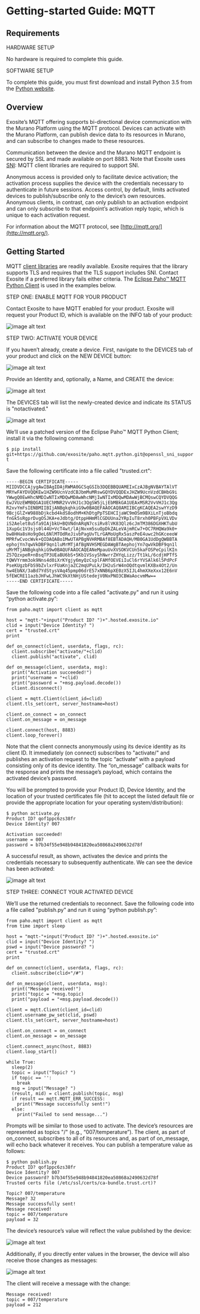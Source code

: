# Getting-started Guide: MQTT

## Requirements 

HARDWARE SETUP

No hardware is required to complete this guide.

SOFTWARE SETUP

To complete this guide, you must first download and install Python 3.5 from the [Python website](https://www.python.org/).

## Overview

Exosite’s MQTT offering supports bi-directional device communication with the Murano Platform using the MQTT protocol. Devices can activate with the Murano Platform, can publish device data to its resources in Murano, and can subscribe to changes made to these resources.

Communication between the device and the Murano MQTT endpoint is secured by SSL and made available on port 8883. Note that Exosite uses [SNI](https://en.wikipedia.org/wiki/Server_Name_Indication): MQTT client libraries are required to support SNI.

Anonymous access is provided only to facilitate device activation; the activation process supplies the device with the credentials necessary to authenticate in future sessions. Access control, by default, limits activated devices to publish/subscribe only to the device’s own resources. Anonymous clients, in contrast, can only publish to an activation endpoint and can only subscribe to that endpoint’s activation reply topic, which is unique to each activation request.

For information about the MQTT protocol, see [http://mqtt.org/](http://mqtt.org/).

## Getting Started

MQTT [client libraries](https://github.com/mqtt/mqtt.github.io/wiki/libraries) are readily available. Exosite requires that the library supports TLS and requires that the TLS support includes SNI. Contact Exosite if a preferred library fails either criteria. The [Eclipse Paho™ MQTT Python Client](https://github.com/eclipse/paho.mqtt.python) is used in the examples below.

STEP ONE: ENABLE MQTT FOR YOUR PRODUCT

Contact Exosite to have MQTT enabled for your product. Exosite will request your Product ID, which is available on the INFO tab of your product:

![image alt text](mqtt_0.png)

STEP TWO: ACTIVATE YOUR DEVICE

If you haven’t already, create a device. First, navigate to the DEVICES tab of your product and click on the NEW DEVICE button:

![image alt text](mqtt_1.png)

Provide an Identity and, optionally, a Name, and CREATE the device:

![image alt text](mqtt_2.png)

The DEVICES tab will list the newly-created device and indicate its STATUS is "notactivated."

![image alt text](mqtt_3.png)

We’ll use a patched version of the Eclipse Paho™ MQTT Python Client; install it via the following command:

`$ pip install git+https://github.com/exosite/paho.mqtt.python.git@openssl_sni_support`

Save the following certificate into a file called "trusted.crt":
```
-----BEGIN CERTIFICATE-----
MIIDVDCCAjygAwIBAgIDAjRWMA0GCSqGSIb3DQEBBQUAMEIxCzAJBgNVBAYTAlVT
MRYwFAYDVQQKEw1HZW9UcnVzdCBJbmMuMRswGQYDVQQDExJHZW9UcnVzdCBHbG9i
YWwgQ0EwHhcNMDIwNTIxMDQwMDAwWhcNMjIwNTIxMDQwMDAwWjBCMQswCQYDVQQG
EwJVUzEWMBQGA1UEChMNR2VvVHJ1c3QgSW5jLjEbMBkGA1UEAxMSR2VvVHJ1c3Qg
R2xvYmFsIENBMIIBIjANBgkqhkiG9w0BAQEFAAOCAQ8AMIIBCgKCAQEA2swYYzD9
9BcjGlZ+W988bDjkcbd4kdS8odhM+KhDtgPpTSEHCIjaWC9mOSm9BXiLnTjoBbdq
fnGk5sRgprDvgOSJKA+eJdbtg/OtppHHmMlCGDUUna2YRpIuT8rxh0PBFpVXLVDv
iS2Aelet8u5fa9IAjbkU+BQVNdnARqN7csiRv8lVK83Qlz6cJmTM386DGXHKTubU
1XupGc1V3sjs0l44U+VcT4wt/lAjNvxm5suOpDkZALeVAjmRCw7+OC7RHQWa9k0+
bw8HHa8sHo9gOeL6NlMTOdReJivbPagUvTLrGAMoUgRx5aszPeE4uwc2hGKceeoW
MPRfwCvocWvk+QIDAQABo1MwUTAPBgNVHRMBAf8EBTADAQH/MB0GA1UdDgQWBBTA
ephojYn7qwVkDBF9qn1luMrMTjAfBgNVHSMEGDAWgBTAephojYn7qwVkDBF9qn1l
uMrMTjANBgkqhkiG9w0BAQUFAAOCAQEANeMpauUvXVSOKVCUn5kaFOSPeCpilKIn
Z57QzxpeR+nBsqTP3UEaBU6bS+5Kb1VSsyShNwrrZHYqLizz/Tt1kL/6cdjHPTfS
tQWVYrmm3ok9Nns4d0iXrKYgjy6myQzCsplFAMfOEVEiIuCl6rYVSAlk6l5PdPcF
PseKUgzbFbS9bZvlxrFUaKnjaZC2mqUPuLk/IH2uSrW4nOQdtqvmlKXBx4Ot2/Un
hw4EbNX/3aBd7YdStysVAq45pmp06drE57xNNB6pXE0zX5IJL4hmXXeXxx12E6nV
5fEWCRE11azbJHFwLJhWC9kXtNHjUStedejV0NxPNO3CBWaAocvmMw==
-----END CERTIFICATE-----
```
Save the following code into a file called "activate.py" and run it using “python activate.py”:
```
from paho.mqtt import client as mqtt

host = "mqtt-"+input("Product ID? ")+".hosted.exosite.io"
clid = input("Device Identity? ")
cert = "trusted.crt"
print

def on_connect(client, userdata, flags, rc):
  client.subscribe("activate/"+clid)
  client.publish("activate", clid)

def on_message(client, userdata, msg):
  print("Activation succeeded!")
  print("username = "+clid)
  print("password = "+msg.payload.decode())
  client.disconnect()

client = mqtt.Client(client_id=clid)
client.tls_set(cert, server_hostname=host)

client.on_connect = on_connect
client.on_message = on_message

client.connect(host, 8883)
client.loop_forever()
```
Note that the client connects anonymously using its device identity as its client ID. It immediately (on connect) subscribes to "activate/<device identity>" and publishes an activation request to the topic “activate” with a payload consisting only of its device identity. The “on_message” callback waits for the response and prints the message’s payload, which contains the activated device’s password.

You will be prompted to provide your Product ID, Device Identity, and the location of your trusted certificates file (hit <Enter> to accept the listed default file or provide the appropriate location for your operating system/distribution):
```
$ python activate.py
Product ID? qof1ppc6zs38fr
Device Identity? 007

Activation succeeded!
username = 007
password = b7b34f55e948b94841820ea50868a2490632d78f
```
A successful result, as shown, activates the device and prints the credentials necessary to subsequently authenticate. We can see the device has been activated:

![image alt text](mqtt_4.png)

STEP THREE: CONNECT YOUR ACTIVATED DEVICE

We’ll use the returned credentials to reconnect. Save the following code into a file called "publish.py" and run it using “python publish.py”:
```
from paho.mqtt import client as mqtt
from time import sleep

host = "mqtt-"+input("Product ID? ")+".hosted.exosite.io"
clid = input("Device Identity? ")
pswd = input("Device password? ")
cert = "trusted.crt"
print

def on_connect(client, userdata, flags, rc):
  client.subscribe(clid+"/#")

def on_message(client, userdata, msg):
  print("Message received!")
  print("topic = "+msg.topic)
  print("payload = "+msg.payload.decode())

client = mqtt.Client(client_id=clid)
client.username_pw_set(clid, pswd)
client.tls_set(cert, server_hostname=host)

client.on_connect = on_connect
client.on_message = on_message

client.connect_async(host, 8883)
client.loop_start()

while True:
  sleep(2)
  topic = input("Topic? ")
  if topic == '':
    break
  msg = input("Message? ")
  (result, mid) = client.publish(topic, msg)
  if result == mqtt.MQTT_ERR_SUCCESS:
    print("Message successfully sent!")
  else:
    print("Failed to send message...")
```
Prompts will be similar to those used to activate. The device’s resources are represented as topics "<device ID>/<resource>" (e.g., “007/temperature”). The client, as part of on_connect, subscribes to all of its resources and, as part of on_message, will echo back whatever it receives. You can publish a temperature value as follows:
```
$ python publish.py
Product ID? qof1ppc6zs38fr
Device Identity? 007
Device password? b7b34f55e948b94841820ea50868a2490632d78f
Trusted certs file (/etc/ssl/certs/ca-bundle.trust.crt)? 

Topic? 007/temperature
Message? 32
Message successfully sent!
Message received!
topic = 007/temperature
payload = 32
```
The device’s resource’s value will reflect the value published by the device:

![image alt text](mqtt_5.png)

Additionally, if you directly enter values in the browser, the device will also receive those changes as messages:

![image alt text](mqtt_6.png)

The client will receive a message with the change:
```
Message received!
topic = 007/temperature
payload = 212
```

